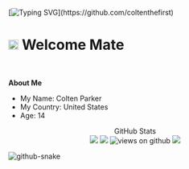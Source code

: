 [![Typing SVG](https://readme-typing-svg.herokuapp.com?font=Fira+Code&size=28&pause=1000&width=1000&lines=Hey!+Welcome+To+Unknowingly+Exists's+GitHub+Profile!)](https://github.com/coltenthefirst)

# <img src="https://emojis.slackmojis.com/emojis/images/1531849430/4246/blob-sunglasses.gif?1531849430" width="20"/> **Welcome Mate**
</br>

**About Me**

<ul>
<li>
My Name: Colten Parker
</li>
<li>
My Country: United States
</li>
<li>
Age: 14
</li>
</ul>

<p align="center">
  GitHub Stats<br>
  
<img src="https://github-readme-stats.vercel.app/api?username=coltenthefirst&show_icons=true&hide_title=false&theme=chartreuse-dark" />
<img src="https://github-readme-stats.vercel.app/api/top-langs/?username=coltenthefirst&layout=compact&theme=tokyonight"/>
<img src="https://komarev.com/ghpvc/?username=coltenthefirst" alt="views on github" />
<img src="https://github-profile-trophy.vercel.app/?username=coltenthefirst&theme=darkhub&no-frame=true" />
</p>

<picture>
  <source media="(prefers-color-scheme: dark)" srcset="github-snake-dark.svg" />
  <source media="(prefers-color-scheme: light)" srcset="github-snake.svg" />
  <img alt="github-snake" src="github-snake.svg" />
</picture>

<!---
coltenthefirst/coltenthefirst is a ✨ special ✨ repository because its `README.md` (this file) appears on your GitHub profile.
You can click the Preview link to take a look at your changes.
--->
